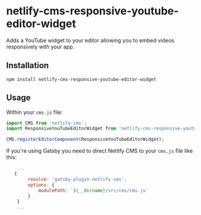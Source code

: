 # netlify-cms-responsive-youtube-editor-widget

Adds a YouTube widget to your editor allowing you to embed videos responsively with your app.

## Installation

```
npm install netlify-cms-responsive-youtube-editor-widget
```

## Usage

Within your `cms.js` file:

```js
import CMS from 'netlify-cms';
import ResponsiveYouTubeEditorWidget from 'netlify-cms-responsive-youtube-editor-widget';

CMS.registerEditorComponent(ResponsiveYouTubeEditorWidget);
```

If you're using Gatsby you need to direct Netlify CMS to your `cms.js` file like this:

```js
    ...
   {
        resolve: 'gatsby-plugin-netlify-cms',
        options: {
            modulePath: `${__dirname}/src/cms/cms.js`
        }
    }
    ...
```
